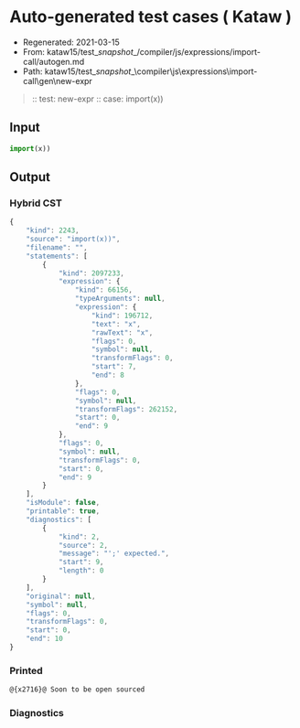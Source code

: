 # Auto-generated test cases ( Kataw )
- Regenerated: 2021-03-15
- From: kataw15/test\__snapshot__/compiler/js/expressions/import-call/autogen.md
- Path: kataw15/test\__snapshot__\compiler\js\expressions\import-call\gen\new-expr
> :: test: new-expr
> :: case: import(x))
## Input

`````js
import(x))
`````

## Output

### Hybrid CST

```javascript
{
    "kind": 2243,
    "source": "import(x))",
    "filename": "",
    "statements": [
        {
            "kind": 2097233,
            "expression": {
                "kind": 66156,
                "typeArguments": null,
                "expression": {
                    "kind": 196712,
                    "text": "x",
                    "rawText": "x",
                    "flags": 0,
                    "symbol": null,
                    "transformFlags": 0,
                    "start": 7,
                    "end": 8
                },
                "flags": 0,
                "symbol": null,
                "transformFlags": 262152,
                "start": 0,
                "end": 9
            },
            "flags": 0,
            "symbol": null,
            "transformFlags": 0,
            "start": 0,
            "end": 9
        }
    ],
    "isModule": false,
    "printable": true,
    "diagnostics": [
        {
            "kind": 2,
            "source": 2,
            "message": "';' expected.",
            "start": 9,
            "length": 0
        }
    ],
    "original": null,
    "symbol": null,
    "flags": 0,
    "transformFlags": 0,
    "start": 0,
    "end": 10
}
```

### Printed

```javascript
@{x2716}@ Soon to be open sourced
```

### Diagnostics

```javascript

```

